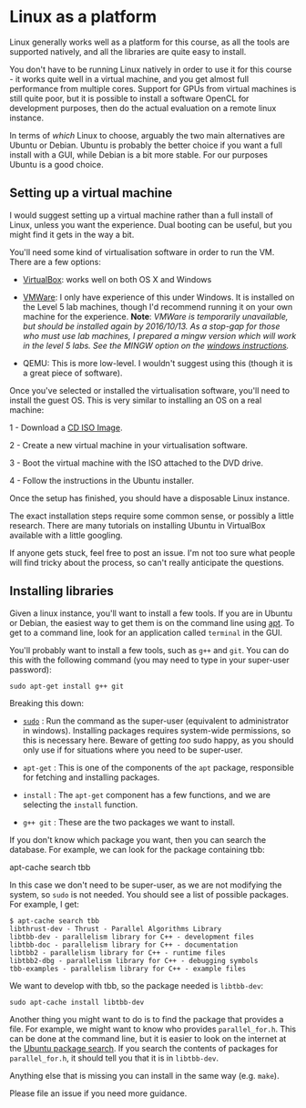 Linux as a platform
===================

Linux generally works well as a platform for this course,
as all the tools are supported natively, and all the libraries
are quite easy to install.

You don't have to be running Linux natively in order to use
it for this course - it works quite well in a virtual machine,
and you get almost full performance from multiple cores.
Support for GPUs from virtual machines is still quite poor,
but it is possible to install a software OpenCL for development purposes,
then do the actual evaluation on a remote linux instance.

In terms of _which_ Linux to choose, arguably the two main
alternatives are Ubuntu or Debian. Ubuntu is probably the
better choice if you want a full install with a GUI, while
Debian is a bit more stable. For our purposes Ubuntu is
a good choice.

Setting up a virtual machine
----------------------------

I would suggest setting up a virtual machine rather than
a full install of Linux, unless you want the experience.
Dual booting can be useful, but you might find it gets
in the way a bit.

You'll need some kind of virtualisation software in order
to run the VM. There are a few options:

- [VirtualBox](https://www.virtualbox.org/wiki/Downloads): works well on both OS X and Windows

- [VMWare](http://www.vmware.com/products/player/playerpro-evaluation.html):
  I only have experience of this under Windows.
  It is installed on the Level 5 lab machines, though I'd
  recommend running it on your own machine for the experience.
  **Note**: _VMWare is temporarily unavailable, but should be
  installed again by 2016/10/13. As a stop-gap for those who
  must use lab machines, I prepared a mingw version which will
  work in the level 5 labs. See the MINGW option on the [windows instructions](readme_windows.md)._

- QEMU: This is more low-level. I wouldn't suggest using this
  (though it is a great piece of software).

Once you've selected or installed the virtualisation software,
you'll need to install the guest OS. This is very similar
to installing an OS on a real machine:

1 - Download a [CD ISO Image](https://www.ubuntu.com/download/desktop).

2 - Create a new virtual machine in your virtualisation software.

3 - Boot the virtual machine with the ISO attached to the DVD drive.

4 - Follow the instructions in the Ubuntu installer.

Once the setup has finished, you should have a disposable Linux instance.

The exact installation steps require some common sense, or possibly
a little research. There are many tutorials on installing Ubuntu
in VirtualBox available with a little googling.

If anyone gets stuck, feel free to post an issue. I'm not too sure
what people will find tricky about the process, so can't really
anticipate the questions.

Installing libraries
--------------------

Given a linux instance, you'll want to install a few tools. If you are
in Ubuntu or Debian, the easiest way to get them is on the command
line using [apt](https://en.wikipedia.org/wiki/Advanced_Packaging_Tool).
To get to a command line, look for an application called `terminal` in
the GUI.

You'll probably want to install a few tools, such as `g++` and `git`. You
can do this with the following command (you may need to type in your super-user
password):

    sudo apt-get install g++ git

Breaking this down:

  - [`sudo`](https://www.xkcd.com/149/) : Run the command as the super-user (equivalent
    to administrator in windows). Installing packages requires system-wide permissions,
    so this is necessary here. Beware of getting _too_ sudo happy, as you should only
    use if for situations where you need to be super-user.

  - `apt-get` : This is one of the components of the `apt` package, responsible for
    fetching and installing packages.

  - `install` : The `apt-get` component has a few functions, and we are selecting the
    `install` function.

  - `g++ git` : These are the two packages we want to install.

If you don't know which package you want, then you can search the database. For
example, we can look for the package containing tbb:

   apt-cache search tbb

In this case we don't need to be super-user, as we are not modifying the system,
so `sudo` is not needed. You should see a list of possible packages. For example,
I get:

    $ apt-cache search tbb
    libthrust-dev - Thrust - Parallel Algorithms Library
    libtbb-dev - parallelism library for C++ - development files
    libtbb-doc - parallelism library for C++ - documentation
    libtbb2 - parallelism library for C++ - runtime files
    libtbb2-dbg - parallelism library for C++ - debugging symbols
    tbb-examples - parallelism library for C++ - example files

We want to develop with tbb, so the package needed is `libtbb-dev`:

    sudo apt-cache install libtbb-dev

Another thing you might want to do is to find the package that provides
a file. For example, we might want to know who provides `parallel_for.h`.
This can be done at the command line, but it is easier to look on the
internet at the [Ubuntu package search](http://packages.ubuntu.com/). If
you search the contents of packages for `parallel_for.h`, it should
tell you that it is in `libtbb-dev`.

Anything else that is missing you can install in the same way (e.g. `make`).

Please file an issue if you need more guidance.


